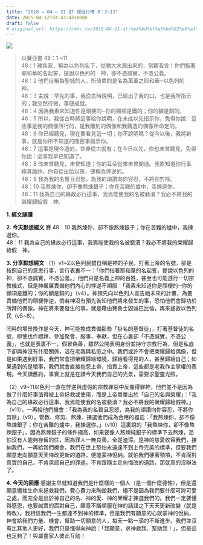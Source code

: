 ```yaml
---
title: "2018 – 04 – 21 QT 使徒行傳 8：2~13"
date: 2025-04-12T04:43:43+0800
draft: false
# original_url: https://cmtc.tw/2018-04-21-qt-%e4%bd%bf%e5%be%92%e8%a1%8c%e5%82%b3-8%ef%bc%9a213
---
```


![](/images/qt.jpg)
> 以賽亞書 48：1 ~11  
> 48：1 雅各家，稱為以色列名下，從猶大水源出來的，當聽我言！你們指著耶和華的名起誓，提說以色列的　神，卻不憑誠實，不憑公義。  
> 48：2 他們自稱為聖城的人，所倚靠的是名為萬軍之耶和華─以色列的　神。  
> 48：3 主說：早先的事，我從古時說明，已經出了我的口，也是我所指示的；我忽然行做，事便成就。  
> 48：4 因為我素來知道你是頑梗的─你的頸項是鐵的；你的額是銅的。  
> 48：5 所以，我從古時將這事給你說明，在未成以先指示你，免得你說：這些事是我的偶像所行的，是我雕刻的偶像和我鑄造的偶像所命定的。  
> 48：6 你已經聽見，現在要看見這一切；你不說明嗎？從今以後，我將新事，就是你所不知道的隱密事指示你。  
> 48：7 這事是現今造的，並非從古就有；在今日以先，你也未曾聽見，免得你說：這事我早已知道了。  
> 48：8 你未曾聽見，未曾知道；你的耳朵從來未曾開通。我原知道你行事極其詭詐，你自從出胎以來，便稱為悖逆的。  
> 48：9 我為我的名暫且忍怒，為我的頌讚向你容忍，不將你剪除。  
> 48：10 我熬煉你，卻不像熬煉銀子；你在苦難的爐中，我揀選你。  
> 48：11 我為自己的緣故必行這事，我焉能使我的名被褻瀆？我必不將我的榮耀歸給假　神。

**1. 經文誦讀**

**2.  今天默想經文**
賽 48：10 我熬煉你，卻不像熬煉銀子；你在苦難的爐中，我揀選你。  
48：11 我為自己的緣故必行這事，我焉能使我的名被褻瀆？我必不將我的榮耀歸給假　神。

**3. 分享默想經文**
（1）v1\~2以色列民雖自稱是神的子民，打著上帝的名號，卻是按照自己的意思行事，言行表裏不一：「你們指著耶和華的名起誓，提說以色列的神，卻不憑誠實，不憑公義。」他們只是名義上神的百姓，甚至也可能遵行一切宗教儀式，但是神嚴厲責備他們內心的悖逆不順服：「我素來知道你是頑梗的─你的頸項是鐵的；你的額是銅的」（v4）。神預先向以色列人宣告祂未來的計畫，為要責備他們的頑梗悖逆，倘若神沒有預先告知他們將來發生的事，恐怕他們會歸功於所拜的偶像。神在將來要發生的事，就是藉由賽魯士毀滅巴比倫，再來拯救以色列民（v5\~8）。

同時的場景換作是今天，神可能換成責備那些「掛名的基督徒」，打著基督徒的名號，即使也作禮拜、參加聚會、服事、奉獻，但在心裏卻「不憑誠實，不憑公義」，也就是表裏不一，假冒偽善，雖然公開表明身份並持守宗教行為，但是私底下卻與神沒有什麼關係，活在老我與私慾之中。我們或許不會把榮耀歸給偶像，但是如果遇到好事，我們常會把榮耀歸給環境，歸給看得見的人，甚至歸給自己；如果遇到的是壞事，我們就會直接抱怨上帝，指責上帝，這些都是老我作主掌權的表現。今天讀舊約，事實上就是在讀今天我們自己的光景，需要求聖靈光照。

（2）v9\~11以色列一直在悖逆與虛假的宗教罪惡中反覆得罪神，他們並不是因為做了什麼好事值得被上帝拯救或使用，而是上帝單單出於「自己的名與榮耀」：「我為自己的緣故必行這事，我焉能使我的名被褻瀆？我必不將我的榮耀歸給假神。」（v11），一再給他們機會：「我為我的名暫且忍怒，為我的頌讚向你容忍，不將你剪除」（v9），管教、修剪、熬煉、揀選他們成為合用的器皿：「我熬煉你，卻不像熬煉銀子；你在苦難的爐中，我揀選你。」（v10）這裏說的「我熬煉你，卻不像熬煉銀子」，因為熬煉銀子的條件極高，如果要像人熬煉純銀子的標準下去熬煉，恐怕沒有人能夠存留的住，因為罪人一無良善，全是渣滓。是神的慈愛收容我們，接納我們，一再給我們機會。我們在世上恐怕永遠達不到上帝完美的標準，但要我們願意走向願意天天悔改更新的道路，便能蒙神悅納。就怕我們硬著頸項，不肯面對真實的自己，不肯承認自己的罪過，不肯跟隨主走向悔改的道路，那就真的沒辦法了。

**4. 今天的回應**
感謝主早就知道我們是什麼樣的一個人（是一個什麼德性），但是還願意犧牲生命來拯救我們，費心費力來陶塑我們，絕不是因為我們要什麼可誇可愛之處，而完全是出於神自己的名、神的愛、神的榮耀才揀選我們的。我們一定要懂得感恩，也要誠實的面對自己，願意不斷順服在神的話語之下天天更新改變（就是悔改）。我相信我們一生都達不到神的標準，但是我們有願意的心就蒙神的悅納，神會給我們力量、機會，幫助一切願意的人，每天一點一滴的不斷進步。我們並沒有比其他人更好，我們只是懂得向神說：「我願意，求神救我、幫助我！」，但是這也足夠了！與屬靈家人彼此互勉！
